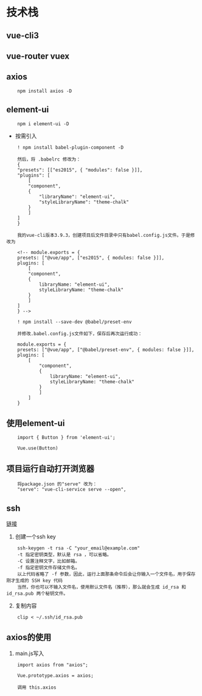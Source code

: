 # 技术栈

## vue-cli3

## vue-router   vuex

## axios
```
    npm install axios -D
```
## element-ui

```
    npm i element-ui -D
```

* 按需引入

```
    ! npm install babel-plugin-component -D

    然后，将 .babelrc 修改为：
    {
    "presets": [["es2015", { "modules": false }]],
    "plugins": [
        [
        "component",
        {
            "libraryName": "element-ui",
            "styleLibraryName": "theme-chalk"
        }
        ]
    ]
    }
```

```
    我的vue-cli版本3.9.3，创建项目后文件目录中只有babel.config.js文件。于是修改为

    <!-- module.exports = {
    presets: ["@vue/app", ["es2015", { modules: false }]],
    plugins: [
        [
        "component",
        {
            libraryName: "element-ui",
            styleLibraryName: "theme-chalk"
        }
        ]
    ]
    } -->

    ! npm install --save-dev @babel/preset-env

    并修改.babel.config.js文件如下，保存后再次运行成功：

    module.exports = {
    presets: ["@vue/app", ["@babel/preset-env", { modules: false }]],
    plugins: [
        [
            "component",
            {
                libraryName: "element-ui",
                styleLibraryName: "theme-chalk"
            }
            ]
        ]
    }
```

## 使用element-ui

```
    import { Button } from 'element-ui';

    Vue.use(Button)
```

## 项目运行自动打开浏览器

```
    将package.json 的"serve" 改为：
    "serve": "vue-cli-service serve --open",
```

## ssh
[链接](https://www.cnblogs.com/chuyanfenfei/p/8035067.html)
1. 创建一个ssh key
```
    ssh-keygen -t rsa -C "your_email@example.com"
    -t 指定密钥类型，默认是 rsa ，可以省略。
    -C 设置注释文字，比如邮箱。
    -f 指定密钥文件存储文件名。
    以上代码省略了 -f 参数，因此，运行上面那条命令后会让你输入一个文件名，用于保存刚才生成的 SSH key 代码
    当然，你也可以不输入文件名，使用默认文件名（推荐），那么就会生成 id_rsa 和 id_rsa.pub 两个秘钥文件。
```
2. 复制内容
```
    clip < ~/.ssh/id_rsa.pub
```


## axios的使用

1. main.js写入

```
    import axios from "axios";

    Vue.prototype.axios = axios;

    调用 this.axios
```